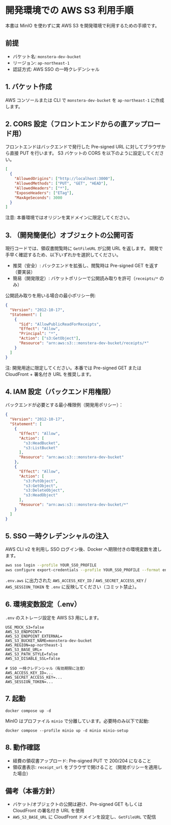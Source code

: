 # 開発環境での AWS S3 利用手順

本書は MinIO を使わずに実 AWS S3 を開発環境で利用するための手順です。

## 前提
- バケット名: `monstera-dev-bucket`
- リージョン: `ap-northeast-1`
- 認証方式: AWS SSO の一時クレデンシャル

## 1. バケット作成
AWS コンソールまたは CLI で `monstera-dev-bucket` を `ap-northeast-1` に作成します。

## 2. CORS 設定（フロントエンドからの直アップロード用）
フロントエンドはバックエンドで発行した Pre-signed URL に対してブラウザから直接 PUT を行います。
S3 バケットの CORS を以下のように設定してください。

```json
[
  {
    "AllowedOrigins": ["http://localhost:3000"],
    "AllowedMethods": ["PUT", "GET", "HEAD"],
    "AllowedHeaders": ["*"],
    "ExposeHeaders": ["ETag"],
    "MaxAgeSeconds": 3000
  }
]
```

注意: 本番環境ではオリジンを実ドメインに限定してください。

## 3. （開発簡便化）オブジェクトの公開可否
現行コードでは、領収書閲覧時に `GetFileURL` が公開 URL を返します。
開発で手早く確認するため、以下いずれかを選択してください。

- 推奨（安全）: バックエンドを拡張し、閲覧時は Pre-signed GET を返す（要実装）
- 簡易（開発限定）: バケットポリシーで公開読み取りを許可（`receipts/*` のみ）

公開読み取りを用いる場合の最小ポリシー例:

```json
{
  "Version": "2012-10-17",
  "Statement": [
    {
      "Sid": "AllowPublicReadForReceipts",
      "Effect": "Allow",
      "Principal": "*",
      "Action": ["s3:GetObject"],
      "Resource": "arn:aws:s3:::monstera-dev-bucket/receipts/*"
    }
  ]
}
```

注: 開発用途に限定してください。本番では Pre-signed GET または CloudFront + 署名付き URL を推奨します。

## 4. IAM 設定（バックエンド用権限）
バックエンドが必要とする最小権限例（開発用ポリシー）：

```json
{
  "Version": "2012-10-17",
  "Statement": [
    {
      "Effect": "Allow",
      "Action": [
        "s3:HeadBucket",
        "s3:ListBucket"
      ],
      "Resource": "arn:aws:s3:::monstera-dev-bucket"
    },
    {
      "Effect": "Allow",
      "Action": [
        "s3:PutObject",
        "s3:GetObject",
        "s3:DeleteObject",
        "s3:HeadObject"
      ],
      "Resource": "arn:aws:s3:::monstera-dev-bucket/*"
    }
  ]
}
```

## 5. SSO 一時クレデンシャルの注入
AWS CLI v2 を利用し SSO ログイン後、Docker へ期限付きの環境変数を渡します。

```bash
aws sso login --profile YOUR_SSO_PROFILE
aws configure export-credentials --profile YOUR_SSO_PROFILE --format env > .env.aws
```

`.env.aws` に出力された `AWS_ACCESS_KEY_ID` / `AWS_SECRET_ACCESS_KEY` / `AWS_SESSION_TOKEN` を `.env` に反映してください（コミット禁止）。

## 6. 環境変数設定（.env）
`.env` のストレージ設定を AWS S3 用にします。

```
USE_MOCK_S3=false
AWS_S3_ENDPOINT=
AWS_S3_ENDPOINT_EXTERNAL=
AWS_S3_BUCKET_NAME=monstera-dev-bucket
AWS_REGION=ap-northeast-1
AWS_S3_BASE_URL=
AWS_S3_PATH_STYLE=false
AWS_S3_DISABLE_SSL=false

# SSO 一時クレデンシャル（有効期限に注意）
AWS_ACCESS_KEY_ID=...
AWS_SECRET_ACCESS_KEY=...
AWS_SESSION_TOKEN=...
```

## 7. 起動
```
docker compose up -d
```

MinIO はプロファイル `minio` で分離しています。必要時のみ以下で起動:

```
docker compose --profile minio up -d minio minio-setup
```

## 8. 動作確認
- 経費の領収書アップロード: Pre-signed PUT で 200/204 になること
- 領収書表示: `receipt_url` をブラウザで開けること（開発ポリシーを適用した場合）

## 備考（本番方針）
- バケット/オブジェクトの公開は避け、Pre-signed GET もしくは CloudFront の署名付き URL を使用
- `AWS_S3_BASE_URL` に CloudFront ドメインを設定し、`GetFileURL` で配信

